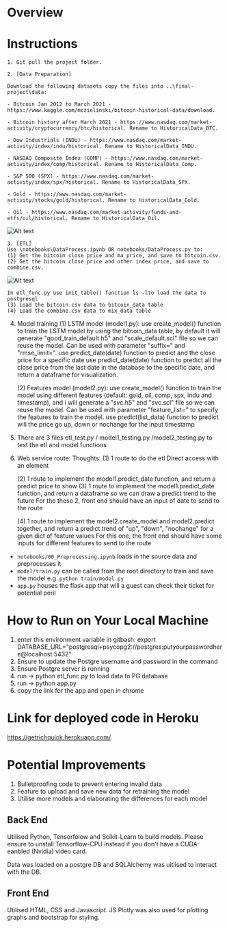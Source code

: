 # Overview

# Instructions

    1. Git pull the project folder. 

    2. [Data Preparation] 
    
    Download the following datasets copy the files into ..\final-project\data: 
    
    - Bitcoin Jan 2012 to March 2021 - https://www.kaggle.com/mczielinski/bitcoin-historical-data/download.

    - Bitcoin history after March 2021 - https://www.nasdaq.com/market-activity/cryptocurrency/btc/historical. Rename to HistoricalData_BTC. 

    - Dow Industrials (INDU) - https://www.nasdaq.com/market-activity/index/indu/historical. Rename to HistoricalData_INDU.

    - NASDAQ Composite Index (COMP) - https://www.nasdaq.com/market-activity/index/comp/historical. Rename to HistoricalData_Comp.

    - S&P 500 (SPX) - https://www.nasdaq.com/market-activity/index/spx/historical. Rename to HistoricalData_SPX. 

    - Gold - https://www.nasdaq.com/market-activity/stocks/gold/historical. Rename to HistoricalData_Gold. 

    - Oil - https://www.nasdaq.com/market-activity/funds-and-etfs/oil/historical. Rename to HistoricalData_Oil.

![Alt text](images/data.PNG?raw=true "features")

    
    3. [ETL] 
    Use \notebooks\DataProcess.ipynb OR notebooks/DataProcess.py to:
    (1) Get the bitcoin close price and ma price, and save to bitcoin.csv.
    (2) Get the bitcoin close price and other index price, and save to combine.csv.
    
![Alt text](images/data2.PNG?raw=true "features")  

    In etl_func.py use init_table() function ls -lto load the data to postgresql
    (3) Load the bitcoin.csv data to bitcoin_data table
    (4) Load the combine.csv data to mix_data table

4. Model training
    (1) LSTM model (model1.py):
        use create_model() function to train the LSTM model by using the bitcoin_data table, by default it will generate "good_train_default.h5" and "scale_default.scl" file so we can reuse the model. Can be used with parameter "suffix=<str>" and "rmse_limit=<int>".
        use predict_date(date) function to predict and the close price for a specific date
        use predict_date(date) function to predict all the close price from the last date in the database to the specific date, and return a dataframe for visualization.

    (2) Features model (model2.py):
        use create_model() function to train the model using different features (default: gold, oil, comp, spx, indu and timestamp), and i will generate a "svc.h5" and "svc.scl" file so we can reuse the model. Can be used with parameter "feature_list=<list>" to specify the features to train the model.
        use predict(list_data) function to predict will the price go up, down or nochange for the input timestamp

5. There are 3 files etl_test.py / model1_testing.py /model2_testing.py to test the etl and model functions

6. Web service route:
    Thoughts:
    (1) 1 route to do the etl
    Direct access with an <a> element

    (2) 1 route to implement the model1.predict_date function, and return a predict price to show
    (3) 1 route to implement the model1.predict_date function, and return a dataframe so we can draw a predict trend to the future
    For the these 2, front end should have an input of date to send to the route

    (4) 1 route to implement the model2.create_model and model2.predict together, and return a predict trend of "up", "down", "nochange" for a given dict of feature values
    For this one, the front end should have some inputs for different features to send to the route


* `notebooks/00_Preprocessing.ipynb` loads in the source data and preprocesses it
* `model/train.py` can be called from the root directory to train and save the model e.g. `python train/model.py`
* `app.py` houses the flask app that will a guest can check their ticket for potential peril


# How to Run on Your Local Machine

1. enter this environment variable in gitbash: export DATABASE_URL="postgresql+psycopg2://postgres:putyourpasswordhere@localhost:5432"
2. Ensure to update the Postgre username and password in the command
3. Ensure Postgre server is running
4. run -> python etl_func.py to load data to PG database
5. run -> python app.py
6. copy the link for the app and open in chrome


# Link for deployed code in Heroku

https://getrichquick.herokuapp.com/


# Potential Improvements

1. Bulletproofing code to prevent entering invalid data
2. Feature to upload and save new data for retraining the model
3. Utilise more models and elaborating the differences for each model


## Back End

Utilised Python, Tensorfolow and Scikit-Learn to build models. Please ensure to unstall Tensorflow-CPU instead if you don't have a CUDA-eanbled (Nvidia) video card.

Data was loaded on a postgre DB and SQLAlchemy was uitlised to interact with the DB.

## Front End

Utilised HTML, CSS and Javascript. JS Plotly was also used for plotting graphs and bootstrap for styling. 
